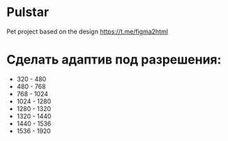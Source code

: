 # Pulstar
 Pet project based on the design https://t.me/figma2html
# Сделать адаптив под разрешения:
- 320 - 480
- 480 - 768
- 768 - 1024
- 1024 - 1280
- 1280 - 1320
- 1320 - 1440
- 1440 - 1536
- 1536 - 1920